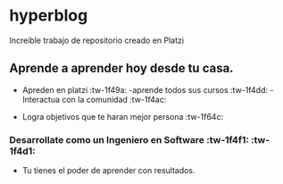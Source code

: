 # hyperblog
Increible trabajo de repositorio creado en Platzi

## Aprende a aprender hoy desde tu casa. 
- Apreden en platzi   :tw-1f49a:
-aprende todos sus cursos  :tw-1f4dd:
-Interactua con la comunidad  :tw-1f4ac:

- Logra objetivos que te haran mejor persona :tw-1f64c:

### Desarrollate como un Ingeniero en Software  :tw-1f4f1: :tw-1f4d1:
- Tu tienes el poder de aprender con resultados. 